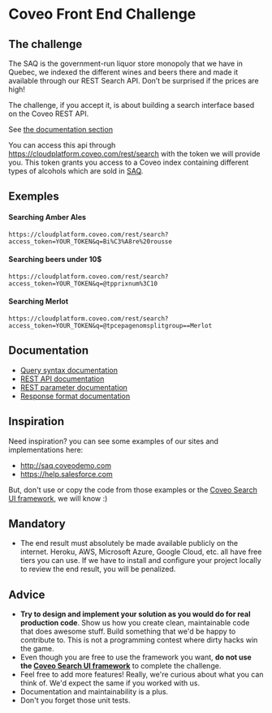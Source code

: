 # Coveo Front End Challenge
## The challenge

The SAQ is the government-run liquor store monopoly that we have in Quebec, we indexed the different wines and beers there and made it available through our REST Search API. Don’t be surprised if the prices are high!

The challenge, if you accept it, is about building a search interface based on the Coveo REST API.

See [the documentation section](#documentation)

You can access this api through https://cloudplatform.coveo.com/rest/search with the token we will provide you. This token grants you access to a Coveo index containing different types of alcohols which are sold in [SAQ](saq.com).

## Exemples
#### Searching Amber Ales

    https://cloudplatform.coveo.com/rest/search?access_token=YOUR_TOKEN&q=Bi%C3%A8re%20rousse

#### Searching beers under 10$

    https://cloudplatform.coveo.com/rest/search?access_token=YOUR_TOKEN&q=@tpprixnum%3C10

#### Searching Merlot

    https://cloudplatform.coveo.com/rest/search?access_token=YOUR_TOKEN&q=@tpcepagenomsplitgroup==Merlot

## Documentation

- [Query syntax documentation](http://onlinehelp.coveo.com/en/ces/7.0/User/coveo_query_syntax_reference.htm)
- [REST API documentation](https://developers.coveo.com/display/public/SearchREST/Invoking+the+REST+Search+API)
- [REST parameter documentation](https://developers.coveo.com/display/SearchREST/Query+Parameters)
- [Response format documentation](https://developers.coveo.com/display/SearchREST/Query+Results)

## Inspiration
Need inspiration? you can see some examples of our sites and implementations here:

* http://saq.coveodemo.com
* https://help.salesforce.com

But, don't use or copy the code from those examples or the [Coveo Search UI framework](https://github.com/coveo/search-ui), we will know :)

## Mandatory

- The end result must absolutely be made available publicly on the internet. Heroku, AWS, Microsoft Azure, Google Cloud, etc. all have free tiers you can use. If we have to install and configure your project locally to review the end result, you will be penalized.

## Advice

- **Try to design and implement your solution as you would do for real production code**. Show us how you create clean, maintainable code that does awesome stuff. Build something that we'd be happy to contribute to. This is not a programming contest where dirty hacks win the game.
- Even though you are free to use the framework you want, **do not use the [Coveo Search UI framework](https://github.com/coveo/search-ui)** to complete the challenge.
- Feel free to add more features! Really, we're curious about what you can think of. We'd expect the same if you worked with us.
- Documentation and maintainability is a plus.
- Don't you forget those unit tests.
